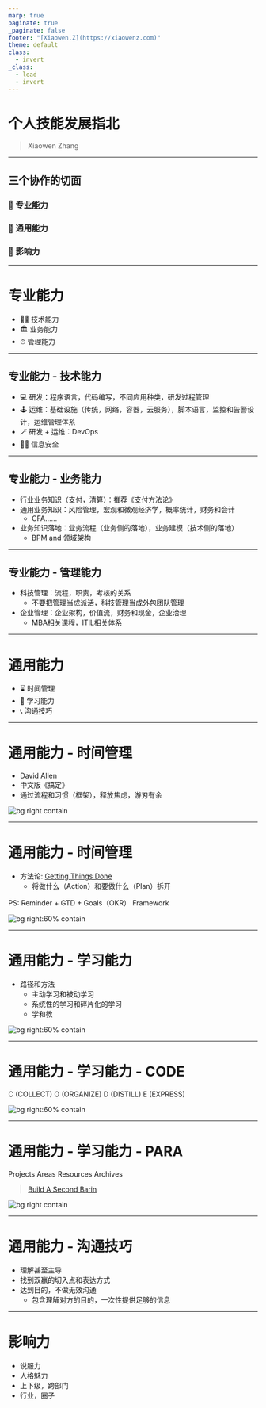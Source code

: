 ```yaml
---
marp: true
paginate: true
_paginate: false
footer: "[Xiaowen.Z](https://xiaowenz.com)"
theme: default
class:
  - invert
_class:
  - lead
  - invert
---
```


# 个人技能发展指北

> Xiaowen Zhang

---

## 三个协作的切面

### 🔨 专业能力
### 🧠 通用能力
### 👋 影响力

---

# 专业能力

* 🧑‍💻 技术能力
* 🏛 业务能力
* ⏱ 管理能力

---

## 专业能力 - 技术能力

  * 💻 研发：程序语言，代码编写，不同应用种类，研发过程管理
  * 🕹 运维：基础设施（传统，网络，容器，云服务），脚本语言，监控和告警设计，运维管理体系
  * 🪄 研发 + 运维：DevOps
  * 👮‍♂️ 信息安全

---

## 专业能力 - 业务能力

  * 行业业务知识（支付，清算）：推荐《支付方法论》
  * 通用业务知识：风险管理，宏观和微观经济学，概率统计，财务和会计
    * CFA……
  * 业务知识落地：业务流程（业务侧的落地），业务建模（技术侧的落地）
    * BPM and 领域架构

---

## 专业能力 - 管理能力

  * 科技管理：流程，职责，考核的关系
    * 不要把管理当成派活，科技管理当成外包团队管理
  * 企业管理：企业架构，价值流，财务和现金，企业治理
    * MBA相关课程，ITIL相关体系

---

# 通用能力

* ⌛ 时间管理
* 📕 学习能力
* 📞 沟通技巧

---

# 通用能力 - 时间管理

- David Allen
- 中文版《搞定》
- 通过流程和习惯（框架），释放焦虑，游刃有余

![bg right contain](https://vip2.loli.io/2022/09/29/vhPUI72qnrRkV3w.jpg)

---

# 通用能力 - 时间管理

* 方法论: [Getting Things Done](https://www.ionos.com/startupguide/productivity/getting-things-done-gtd/)
  * 将做什么（Action）和要做什么（Plan）拆开

PS: Reminder + GTD + Goals（OKR） Framework

![bg right:60% contain](https://vip2.loli.io/2022/09/29/Q4oic8n5VzRqS9b.jpg)

---

# 通用能力 - 学习能力

* 路径和方法
  * 主动学习和被动学习
  * 系统性的学习和碎片化的学习
  * 学和教

![bg right:60% contain](https://vip2.loli.io/2022/09/29/j3LgwGqhpQIyR6Y.jpg)


---

# 通用能力 - 学习能力 - CODE

C (COLLECT)
O (ORGANIZE)
D (DISTILL)
E (EXPRESS)

![bg right:60% contain](https://vip2.loli.io/2022/09/29/i4qmo7Aw9TIljPG.jpg)

---

# 通用能力 - 学习能力 - PARA

Projects
Areas
Resources
Archives

> [Build A Second Barin](https://www.keepproductive.com/blog/how-to-build-a-second-brain)

![bg right contain](https://vip2.loli.io/2022/09/29/7pMY1lx9bVktRXd.jpg)

---

# 通用能力 - 沟通技巧

* 理解甚至主导
* 找到双赢的切入点和表达方式
* 达到目的，不做无效沟通
  * 包含理解对方的目的，一次性提供足够的信息

---

# 影响力

* 说服力
* 人格魅力
* 上下级，跨部门
* 行业，圈子

